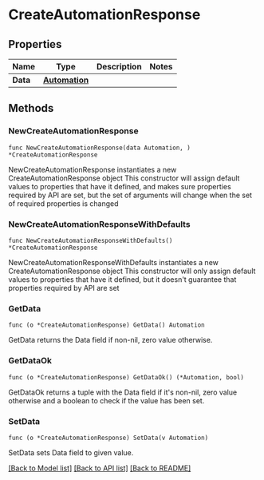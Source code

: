 # CreateAutomationResponse

## Properties

Name | Type | Description | Notes
------------ | ------------- | ------------- | -------------
**Data** | [**Automation**](Automation.md) |  | 

## Methods

### NewCreateAutomationResponse

`func NewCreateAutomationResponse(data Automation, ) *CreateAutomationResponse`

NewCreateAutomationResponse instantiates a new CreateAutomationResponse object
This constructor will assign default values to properties that have it defined,
and makes sure properties required by API are set, but the set of arguments
will change when the set of required properties is changed

### NewCreateAutomationResponseWithDefaults

`func NewCreateAutomationResponseWithDefaults() *CreateAutomationResponse`

NewCreateAutomationResponseWithDefaults instantiates a new CreateAutomationResponse object
This constructor will only assign default values to properties that have it defined,
but it doesn't guarantee that properties required by API are set

### GetData

`func (o *CreateAutomationResponse) GetData() Automation`

GetData returns the Data field if non-nil, zero value otherwise.

### GetDataOk

`func (o *CreateAutomationResponse) GetDataOk() (*Automation, bool)`

GetDataOk returns a tuple with the Data field if it's non-nil, zero value otherwise
and a boolean to check if the value has been set.

### SetData

`func (o *CreateAutomationResponse) SetData(v Automation)`

SetData sets Data field to given value.



[[Back to Model list]](../README.md#documentation-for-models) [[Back to API list]](../README.md#documentation-for-api-endpoints) [[Back to README]](../README.md)


